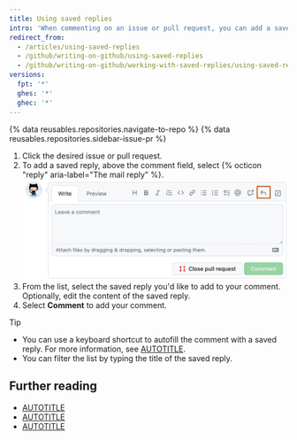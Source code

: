 ```yaml
---
title: Using saved replies
intro: 'When commenting on an issue or pull request, you can add a saved reply that you''ve already set up. The saved reply can be the entire comment or if you want to customize it, you can add or delete content.'
redirect_from:
  - /articles/using-saved-replies
  - /github/writing-on-github/using-saved-replies
  - /github/writing-on-github/working-with-saved-replies/using-saved-replies
versions:
  fpt: '*'
  ghes: '*'
  ghec: '*'
---
```

{% data reusables.repositories.navigate-to-repo %}
{% data reusables.repositories.sidebar-issue-pr %}
1. Click the desired issue or pull request.
1. To add a saved reply, above the comment field, select {% octicon "reply" aria-label="The mail reply" %}.
   ![Screenshot of a {% data variables.product.prodname_dotcom %} comment box. On the toolbar, a reply button with a left-facing curved arrow is outlined in dark orange.](/assets/images/help/writing/saved-replies-button.png)
1. From the list, select the saved reply you'd like to add to your comment. Optionally, edit the content of the saved reply.  
1. Select **Comment** to add your comment.

> [!TIP]
> * You can use a keyboard shortcut to autofill the comment with a saved reply. For more information, see [AUTOTITLE](/get-started/accessibility/keyboard-shortcuts#comments).
> * You can filter the list by typing the title of the saved reply.

## Further reading

* [AUTOTITLE](/get-started/writing-on-github/working-with-saved-replies/creating-a-saved-reply)
* [AUTOTITLE](/get-started/writing-on-github/working-with-saved-replies/editing-a-saved-reply)
* [AUTOTITLE](/get-started/writing-on-github/working-with-saved-replies/deleting-a-saved-reply)
